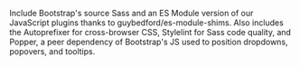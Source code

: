 Include Bootstrap's source Sass and an ES Module version of our JavaScript plugins thanks to guybedford/es-module-shims. Also includes the Autoprefixer for cross-browser CSS, Stylelint for Sass code quality, and Popper, a peer dependency of Bootstrap's JS used to position dropdowns, popovers, and tooltips.



